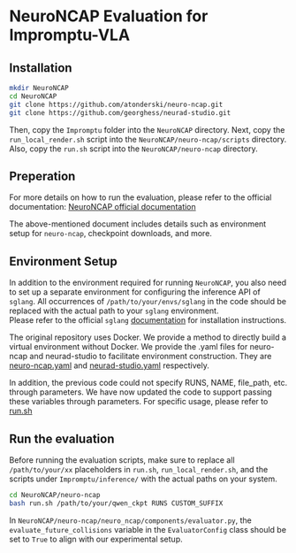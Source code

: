 # NeuroNCAP Evaluation for Impromptu-VLA

## Installation

```bash
mkdir NeuroNCAP
cd NeuroNCAP
git clone https://github.com/atonderski/neuro-ncap.git
git clone https://github.com/georghess/neurad-studio.git
```

Then, copy the `Impromptu` folder into the `NeuroNCAP` directory.
Next, copy the `run_local_render.sh` script into the `NeuroNCAP/neuro-ncap/scripts` directory.
Also, copy the `run.sh` script into the `NeuroNCAP/neuro-ncap` directory.

## Preperation

For more details on how to run the evaluation, please refer to the official documentation:  [NeuroNCAP official documentation](https://github.com/atonderski/neuro-ncap/blob/main/docs/how-to-run.md)

The above-mentioned document includes details such as environment setup for `neuro-ncap`, checkpoint downloads, and more.

## Environment Setup

In addition to the environment required for running `NeuroNCAP`, you also need to set up a separate environment for configuring the inference API of `sglang`. All occurrences of `/path/to/your/envs/sglang` in the code should be replaced with the actual path to your `sglang` environment.  
Please refer to the official `sglang` [documentation](https://docs.sglang.ai/start/install.html) for installation instructions.

The original repository uses Docker. We provide a method to directly build a virtual environment without Docker. We provide the .yaml files for neuro-ncap and neurad-studio to facilitate environment construction. They are [neuro-ncap.yaml](neuroncap_evaluation/neuro-ncap.yaml) and [neurad-studio.yaml](neuroncap_evaluation/neurad-studio.yaml) respectively.

In addition, the previous code could not specify RUNS, NAME, file_path, etc. through parameters. We have now updated the code to support passing these variables through parameters. For specific usage, please refer to [run.sh](neuroncap_evaluation/run.sh)

## Run the evaluation

Before running the evaluation scripts, make sure to replace all `/path/to/your/xx` placeholders in `run.sh`, `run_local_render.sh`, and the scripts under `Impromptu/inference/` with the actual paths on your system.


```bash
cd NeuroNCAP/neuro-ncap
bash run.sh /path/to/your/qwen_ckpt RUNS CUSTOM_SUFFIX
```

In `NeuroNCAP/neuro-ncap/neuro_ncap/components/evaluator.py`,  the `evaluate_future_collisions` variable in the `EvaluatorConfig` class should be set to `True`  to align with our experimental setup.